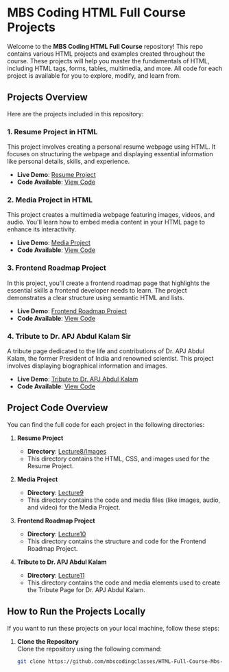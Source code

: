 # MBS Coding HTML Full Course Projects

Welcome to the **MBS Coding HTML Full Course** repository! This repo contains various HTML projects and examples created throughout the course. These projects will help you master the fundamentals of HTML, including HTML tags, forms, tables, multimedia, and more. All code for each project is available for you to explore, modify, and learn from.

## Projects Overview

Here are the projects included in this repository:

### 1. **Resume Project in HTML**  
This project involves creating a personal resume webpage using HTML. It focuses on structuring the webpage and displaying essential information like personal details, skills, and experience.

- **Live Demo**: [Resume Project](https://resumeprojectinhtmlmbscoding.netlify.app/)
- **Code Available**: [View Code](https://github.com/mbscodingclasses/HTML-Full-Course-Mbs-Coding/tree/main/Lecture8/Images)

### 2. **Media Project in HTML**  
This project creates a multimedia webpage featuring images, videos, and audio. You'll learn how to embed media content in your HTML page to enhance its interactivity.

- **Live Demo**: [Media Project](https://mediaprojectbymbscoding.netlify.app/)
- **Code Available**: [View Code](https://github.com/mbscodingclasses/HTML-Full-Course-Mbs-Coding/tree/main/Lecture9)

### 3. **Frontend Roadmap Project**  
In this project, you'll create a frontend roadmap page that highlights the essential skills a frontend developer needs to learn. The project demonstrates a clear structure using semantic HTML and lists.

- **Live Demo**: [Frontend Roadmap Project](https://frontendroadmaphtmlprojectbymbscoding.netlify.app/)
- **Code Available**: [View Code](https://github.com/mbscodingclasses/HTML-Full-Course-Mbs-Coding/tree/main/Lecture10)

### 4. **Tribute to Dr. APJ Abdul Kalam Sir**  
A tribute page dedicated to the life and contributions of Dr. APJ Abdul Kalam, the former President of India and renowned scientist. This project involves displaying biographical information and images.

- **Live Demo**: [Tribute to Dr. APJ Abdul Kalam](https://tributetoapjabdulkalambymbscoding.netlify.app/)
- **Code Available**: [View Code](https://github.com/mbscodingclasses/HTML-Full-Course-Mbs-Coding/tree/main/Lecture11)

## Project Code Overview

You can find the full code for each project in the following directories:

1. **Resume Project**  
   - **Directory**: [Lecture8/Images](https://github.com/mbscodingclasses/HTML-Full-Course-Mbs-Coding/tree/main/Lecture8/Images)
   - This directory contains the HTML, CSS, and images used for the Resume Project.

2. **Media Project**  
   - **Directory**: [Lecture9](https://github.com/mbscodingclasses/HTML-Full-Course-Mbs-Coding/tree/main/Lecture9)
   - This directory contains the code and media files (like images, audio, and video) for the Media Project.

3. **Frontend Roadmap Project**  
   - **Directory**: [Lecture10](https://github.com/mbscodingclasses/HTML-Full-Course-Mbs-Coding/tree/main/Lecture10)
   - This directory contains the structure and code for the Frontend Roadmap Project.

4. **Tribute to Dr. APJ Abdul Kalam**  
   - **Directory**: [Lecture11](https://github.com/mbscodingclasses/HTML-Full-Course-Mbs-Coding/tree/main/Lecture11)
   - This directory contains the code and media elements used to create the Tribute Page for Dr. APJ Abdul Kalam.

## How to Run the Projects Locally

If you want to run these projects on your local machine, follow these steps:

1. **Clone the Repository**  
   Clone the repository using the following command:
   ```bash
   git clone https://github.com/mbscodingclasses/HTML-Full-Course-Mbs-Coding.git
